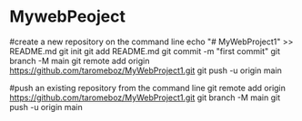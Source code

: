 # MywebPeoject
#create a new repository on the command line
echo "# MyWebProject1" >> README.md
git init
git add README.md
git commit -m "first commit"
git branch -M main
git remote add origin https://github.com/taromeboz/MyWebProject1.git
git push -u origin main

#push an existing repository from the command line
git remote add origin https://github.com/taromeboz/MyWebProject1.git
git branch -M main
git push -u origin main
